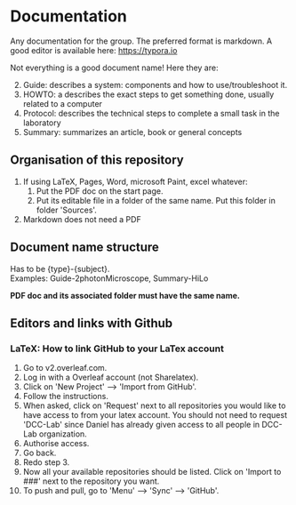 # Documentation
Any documentation for the group. The preferred format is markdown.  A good editor is available here: https://typora.io

Not everything is a good document name! Here they are:

2. Guide: describes a system: components and how to use/troubleshoot it.
3. HOWTO: a describes the exact steps to get something done, usually related to a computer
1. Protocol: describes the technical steps to complete a small task in the laboratory
4. Summary: summarizes an article, book or general concepts

## Organisation of this repository
1. If using LaTeX, Pages, Word, microsoft Paint, excel whatever:
   1.  Put the PDF doc on the start page. 
   2.  Put its editable file in a folder of the same name. Put this folder in folder 'Sources'.
2. Markdown does not need a PDF

## Document name structure
Has to be {type}-{subject}.  
Examples: Guide-2photonMicroscope, Summary-HiLo  

**PDF doc and its associated folder must have the same name.**

## Editors and links with Github

### LaTeX: How to link GitHub to your LaTex account
1. Go to v2.overleaf.com. 
2. Log in with a Overleaf account (not Sharelatex).
3. Click on 'New Project' --> 'Import from GitHub'.
4. Follow the instructions.
5. When asked, click on 'Request' next to all repositories you would like to have access to from your latex account. You should not need to request 'DCC-Lab' since Daniel has already given access to all people in DCC-Lab organization.
6. Authorise access.
7. Go back.
8. Redo step 3. 
9. Now all your available repositories should be listed. Click on 'Import to ###' next to the repository you want.
10. To push and pull, go to 'Menu' --> 'Sync' --> 'GitHub'.
